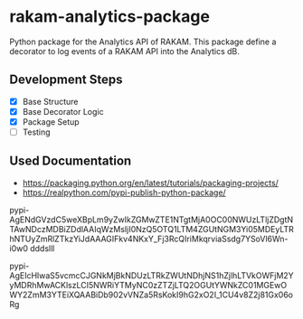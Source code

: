 # rakam-analytics-package

Python package for the Analytics API of RAKAM.
This package define a decorator to log events of a RAKAM API into the Analytics dB.

## Development Steps

- [x] Base Structure
- [x] Base Decorator Logic
- [x] Package Setup
- [ ] Testing

## Used Documentation

- https://packaging.python.org/en/latest/tutorials/packaging-projects/
- https://realpython.com/pypi-publish-python-package/

pypi-AgENdGVzdC5weXBpLm9yZwIkZGMwZTE1NTgtMjA0OC00NWUzLTljZDgtNTAwNDczMDBiZDdlAAIqWzMsIjI0NzQ5OTQ1LTM4ZGUtNGM3Yi05MDEyLTRhNTUyZmRlZTkzYiJdAAAGIFkv4NKxY_Fj3RcQIriMkqrviaSsdg7YSoVl6Wn-i0w0
dddslll

pypi-AgEIcHlwaS5vcmcCJGNkMjBkNDUzLTRkZWUtNDhjNS1hZjlhLTVkOWFjM2YyMDRhMwACKlszLCI5NWRiYTMyNC0zZTZjLTQ2OGUtYWNkZC01MGEwOWY2ZmM3YTEiXQAABiDb902vVNZa5RsKokI9hG2xO2I_1CU4v8Z2j81Gx06oRg
